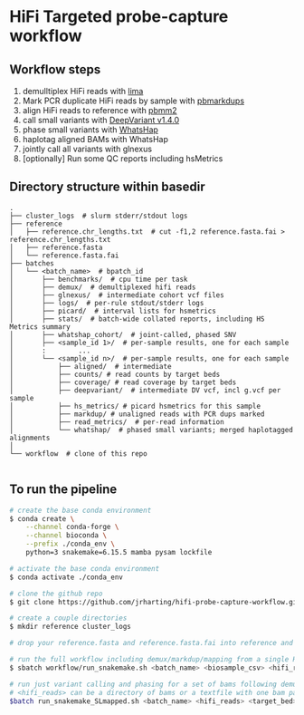 # HiFi Targeted probe-capture workflow

## Workflow steps
1) demulltiplex HiFi reads with [lima](https://github.com/pacificbiosciences/barcoding/)
2) Mark PCR duplicate HiFi reads by sample with [pbmarkdups](https://github.com/PacificBiosciences/pbmarkdup/)
3) align HiFi reads to reference with [pbmm2](https://github.com/PacificBiosciences/pbmm2)
4) call small variants with [DeepVariant v1.4.0](https://github.com/google/deepvariant)
5) phase small variants with [WhatsHap](https://github.com/whatshap/whatshap)
6) haplotag aligned BAMs with WhatsHap
7) jointly call all variants with glnexus
8) [optionally] Run some QC reports including hsMetrics


## Directory structure within basedir

```text
.
├── cluster_logs  # slurm stderr/stdout logs
├── reference
│   ├── reference.chr_lengths.txt  # cut -f1,2 reference.fasta.fai > reference.chr_lengths.txt
│   ├── reference.fasta
│   └── reference.fasta.fai
├── batches
│   └── <batch_name>  # bpatch_id
│       ├── benchmarks/  # cpu time per task
│       ├── demux/  # demultiplexed hifi reads
│       ├── glnexus/  # intermediate cohort vcf files
│       ├── logs/  # per-rule stdout/stderr logs
│       ├── picard/  # interval lists for hsmetrics
│       ├── stats/  # batch-wide collated reports, including HS Metrics summary
│       ├── whatshap_cohort/  # joint-called, phased SNV 
│       ├── <sample_id 1>/  # per-sample results, one for each sample
│       :        ...
│       └── <sample_id n>/  # per-sample results, one for each sample
│           ├── aligned/  # intermediate
│           ├── counts/ # read counts by target beds
│           ├── coverage/ # read coverage by target beds
│           ├── deepvariant/  # intermediate DV vcf, incl g.vcf per sample
│           ├── hs_metrics/ # picard hsmetrics for this sample
│           ├── markdup/ # unaligned reads with PCR dups marked
│           ├── read_metrics/  # per-read information
│           └── whatshap/  # phased small variants; merged haplotagged alignments
│ 
└── workflow  # clone of this repo
         
```

## To run the pipeline

```bash
# create the base conda environment
$ conda create \
    --channel conda-forge \
    --channel bioconda \
    --prefix ./conda_env \
    python=3 snakemake=6.15.5 mamba pysam lockfile

# activate the base conda environment
$ conda activate ./conda_env

# clone the github repo
$ git clone https://github.com/jrharting/hifi-probe-capture-workflow.git workflow

# create a couple directories
$ mkdir reference cluster_logs

# drop your reference.fasta and reference.fasta.fai into reference and adjust the path in workflow/config.yaml

# run the full workflow including demux/markdup/mapping from a single HiFi movie for batch <batch_name>
$ sbatch workflow/run_snakemake.sh <batch_name> <biosample_csv> <hifi_reads> <target_bed> <probe_bed>

# run just variant calling and phasing for a set of bams following demux/markdup/mapping on SL
# <hifi_reads> can be a directory of bams or a textfile with one bam path per line (fofn)
$batch run_snakemake_SLmapped.sh <batch_name> <hifi_reads> <target_bed> [<probe_bed>]
```
